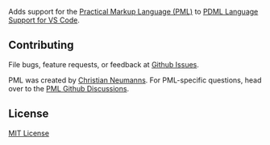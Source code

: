Adds support for the [Practical Markup Language (PML)](https://pml-lang.dev) to [PDML Language Support for VS Code](https://marketplace.visualstudio.com/items?itemName=shelby-landen.pdml).

## Contributing

File bugs, feature requests, or feedback at [Github Issues](https://github.com/slanden/vscode-pml/issues).

PML was created by [Christian Neumanns](https://github.com/pdml-lang). For PML-specific questions, head over to the [PML Github Discussions](https://github.com/pml-lang/pml-companion/discussions).

## License

[MIT License](LICENSE)
